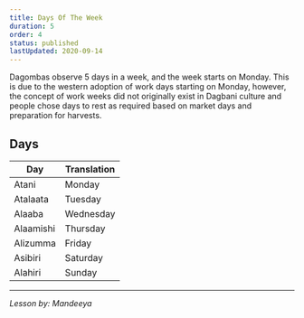 ```yaml
---
title: Days Of The Week
duration: 5
order: 4
status: published
lastUpdated: 2020-09-14
---
```


Dagombas observe 5 days in a week, and the week starts on Monday. This is due to the western adoption of work days starting on Monday, however, the concept of work weeks did not originally exist in Dagbani culture and people chose days to rest as required based on market days and preparation for harvests.

## Days

| Day | Translation |
|-----|-------------|
| Atani | Monday |
| Atalaata | Tuesday |
| Alaaba | Wednesday |
| Alaamishi | Thursday |
| Alizumma | Friday |
| Asibiri | Saturday |
| Alahiri | Sunday |

---

*Lesson by: Mandeeya*